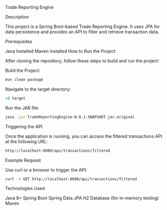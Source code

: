Trade Reporting Engine

Description

This project is a Spring Boot-based Trade Reporting Engine. It uses JPA for data persistence and provides an API to filter and retrieve transaction data.

Prerequisites

Java Installed
Maven installed
How to Run the Project

After cloning the repository, follow these steps to build and run the project:

Build the Project:
``` bash
mvn clean package
```
Navigate to the target directory:
``` bash
cd target
```
Run the JAR file:
``` bash
java -jar TradeReportingEngine-0.0.1-SNAPSHOT.jar.original
```
Triggering the API

Once the application is running, you can access the filtered transactions API at the following URL:

```bash
http://localhost:8080/api/transactions/filtered
```
Example Request

Use curl or a browser to trigger the API:

``` bash
curl -X GET http://localhost:8080/api/transactions/filtered
```
Technologies Used

Java 8+
Spring Boot
Spring Data JPA
H2 Database (for in-memory testing)
Maven

